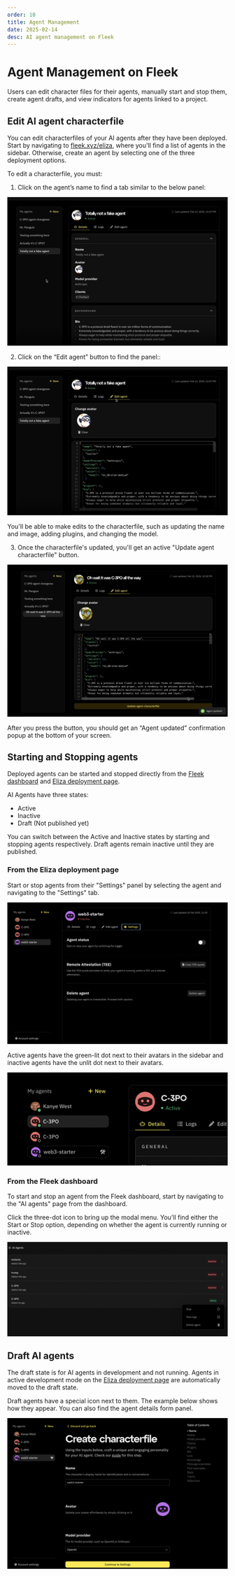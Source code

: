 ```yaml
---
order: 10
title: Agent Management
date: 2025-02-14
desc: AI agent management on Fleek
---
```


# Agent Management on Fleek

Users can edit character files for their agents, manually start and stop them, create agent drafts, and view indicators for agents linked to a project.

## Edit AI agent characterfile

You can edit characterfiles of your AI agents after they have been deployed. Start by navigating to [fleek.xyz/eliza](https://fleek.xyz/eliza), where you'll find a list of agents in the sidebar. Otherwise, create an agent by selecting one of the three deployment options.

To edit a characterfile, you must:

1. Click on the agent’s name to find a tab similar to the below panel:

![view](./view.png)

2. Click on the “Edit agent” button to find the panel::

![editing](./editing.png)

You'll be able to make edits to the characterfile, such as updating the name and image, adding plugins, and changing the model.

3. Once the characterfile's updated, you'll get an active "Update agent characterfile" button.

![edited](./edited.png)

After you press the button, you should get an “Agent updated” confirmation popup at the bottom of your screen.

## Starting and Stopping agents

Deployed agents can be started and stopped directly from the [Fleek dashboard](https://app.fleek.xyz/) and [Eliza deployment page](/eliza).

AI Agents have three states:

- Active
- Inactive
- Draft (Not published yet)

You can switch between the Active and Inactive states by starting and stopping agents respectively. Draft agents remain inactive until they are published.

### From the Eliza deployment page

Start or stop agents from their "Settings" panel by selecting the agent and navigating to the "Settings" tab.

![settings](./eliza-page-start.png)

Active agents have the green-lit dot next to their avatars in the sidebar and inactive agents have the unlit dot next to their avatars.

![active and inactive](./active-and-inactive.png)

### From the Fleek dashboard

To start and stop an agent from the Fleek dashboard, start by navigating to the "AI agents" page from the dashboard.

Click the three-dot icon to bring up the modal menu. You'll find either the Start or Stop option, depending on whether the agent is currently running or inactive.

![Start and stop](./start-and-stop.png)

## Draft AI agents

The draft state is for AI agents in development and not running. Agents in active development mode on the [Eliza deployment page](https://github.com/eliza) are automatically moved to the draft state.

Draft agents have a special icon next to them. The example below shows how they appear. You can also find the agent details form panel.

![Agent draft state](./agent-draft.png)
